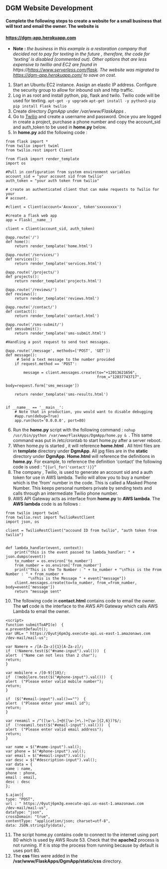 ## DGM Website Development

#### Complete the following steps to create a website for a small business that will text and email the owner. The website is 
#### <https://dgm-app.herokuapp.com>

* **Note :** *the business in this example is a restoration company that decided not to pay for texting in the future , therefore, the code for 'texting' is disabled (commented out). Other options that are less expensive to twillio and EC2 are found in https://https://www.serverless.com/flask. The website was migrated to https://dgm-app.herokuapp.com/ to save on cost.*  

1. Start an Ubuntu EC2 instance. Assign an elastic IP address. Configure the security group to allow for inbound ssh and http traffic. 
2. Log in as root and install python, pip, flask and twilo. Twilio code will be used for texting. 
``` apt-get -y upgrade ```
``` apt-get install -y python3-pip ```
``` pip install Flask twilio ``` 
3. Create directory  *DgmApp* under */var/www/FlaskApps* .
4. Go to [Twilio](https://www.twilio.com) and create a username and password. Once you are logged in create a project, purchase a phone number and copy the account_sid and auth_token to be used in **home.py** below. 
5. In **home.py** add the following code : 
```
from flask import *
from twilio import twiml
from twilio.rest import Client

from flask import render_template
import os

#Pull in configuration from system environment variables
account_sid = "your account sid from twilio"
auth_token = "your auth token from twilio"

# create an authenticated client that can make requests to Twilio for your
# account.

#client = Client(account='Axxxxx', token'sxxxxxxxx')

#create a flask web app
app = Flask(__name__)

client = Client(account_sid, auth_token)

@app.route('/')
def home():
    return render_template('home.html')

@app.route('/services/')
def services():
    return render_template('services.html')

@app.route('/projects/')
def projects():
    return render_template('projects.html')

@app.route('/reviews/')
def reviews():
    return render_template('reviews.html')

@app.route('/contact/')
def contact():
    return render_template('contact.html')

@app.route('/sms-submit/')
def smssubmit():
    return render_template('sms-submit.html')

#Handling a post request to send text messages.

@app.route('/message', methods=['POST', 'GET'])
def message():
     # Send a text message to the number provided
    if request.method == 'POST':

        message = client.messages.create(to="+12013621656",
                                         from_="12037743717",
                                         body=request.form['sms_message'])

    return render_template('sms-results.html')


if __name__ == '__main__':
    # Note that in production, you would want to disable debugging
    #app.run(debug=True)
    app.run(host='0.0.0.0', port=80)
```                                                                   
6. Run the **home.py** script with the following command : 
  `nohup /usr/bin/python /var/www/FlaskApps/DgmApp/home.py & `. 
  This same command was put in /etc/crontab to start home.py after a server reboot. 
  7. When home.py is started , it will reference **home.html** . All html files are in **template** directory under **DgmApp**. All jpg files are in the **static** directory under **DgmApp**.  **Home.html** will reference the definitions in **home.py**. For example,  to reference the definition 'contact' the following code is used : 
 ``` “{{url_for('contact')}}” ```
 8. The company , Twilio, is used to generate an account sid and a auth token for use in AWS lambda. Twilio will allow you to buy a number which is the 'from' number in the code. This is called a Masked Phone Number. 
This keeps personal numbers private by sending texts and calls through an intermediate Twilio phone number.
9. AWS API Gateway acts as interface from **home.py** to **AWS lambda**. The **AWS lambda** code is as follows : 
``` from __future__ import print_function
from twilio import twiml
from twilio.rest import TwilioRestClient
import json, os

client = TwilioRestClient("accound ID from twilio", "auth token from twilio")


def lambda_handler(event, context):
    print("this is the event passed to lambda_handler: " + json.dumps(event))
    to_number = os.environ['to_number']
    from_number = os.environ['from_number']
    print("This is the To Number : " + to_number + "\nThis is the From Number : " + from_number +
          "\nThis is the Message " + event["message"])
    client.messages.create(to=to_number, from_=from_number, body=event['message'])
    return "message sent"
```
10. The following code in **contact.html** contains code to email the owner. The **url** code is the interface to the  AWS API Gateway which calls  AWS Lambda to email the owner. 
```
<script>
function submitToAPI(e)  {
e.preventDefault();
var URL= " https://0yutj6pm3g.execute-api.us-east-1.amazonaws.com
/dev-mail/mail-us";

var Namere = /[A-Za-z]{1}[A-Za-z]/;
if  (!Namere.test($("#name-input").val()))  {
alert  ("Name can not less than 2 char");
return;
}

var mobilere = /[0-9]{10}/;
if  (!mobilere.test($("#phone-input").val()))  {
alert  ("Please enter valid mobile number");
return;
}

if  ($("#email-input").val()=="")  {
alert  ("Please enter your email id");
return;
} 

var reeamil = /^([\w-\.]+@([\w-]+\.)+[\w-]{2,6})?$/;
if  (!reeamil.test($("#email-input").val()))  {
alert  ("Please enter valid email address");
return;
} 

var name = $("#name-input").val();
var phone = $("#phone-input").val();
var email = $("#email-input").val();
var desc = $("#description-input").val();
var data = {
name : name,
phone : phone,
email : email,
desc : desc
};

$.ajax({
type: "POST",
url : " https://0yutj6pm3g.execute-api.us-east-1.amazonaws.com
/dev-mail/mail-us",
dataType: "json",
crossDomain: "true",
contentType: "application/json; charset=utf-8",
data: JSON.stringify(data),
```
11. The script home.py contains code to connect to the internet using port 80 which is used by AWS Route 53. Check that the **apache2** process is not running. If it is stop the process from running because by default is uses port 80. 
12. The **css** files were added in the
**/var/www/FlaskApps/DgmApp/static/css** directory. 


